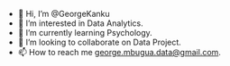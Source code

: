 - 👋 Hi, I’m @GeorgeKanku
- 👀 I’m interested in Data Analytics.
- 🌱 I’m currently learning Psychology.
- 💞️ I’m looking to collaborate on Data Project.
- 📫 How to reach me george.mbugua.data@gmail.com.

<!---
GeorgeKanku/GeorgeKanku is a ✨ special ✨ repository because its `README.md` (this file) appears on your GitHub profile.
You can click the Preview link to take a look at your changes.
--->
